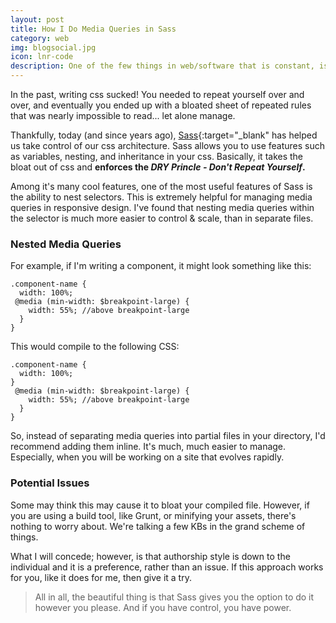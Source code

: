 ```yaml
---
layout: post
title: How I Do Media Queries in Sass
category: web
img: blogsocial.jpg
icon: lnr-code
description: One of the few things in web/software that is constant, is change. Front-end developers working on large websites know the challenge of writing maintainable CSS. A maintainable codebase means that any developer with access can edit styles without worry that another element is negatively impacted by accident. 
---
```

In the past, writing css sucked! You needed to repeat yourself over and over, and eventually you ended up with a bloated sheet of repeated rules that was nearly impossible to read... let alone manage. 

Thankfully, today (and since years ago), [Sass](http://sass-lang.com){:target="_blank" has helped us take control of our css architecture. Sass allows you to use features such as variables, nesting, and inheritance in your css. Basically, it takes the bloat out of css and **enforces the *DRY Princle - Don't Repeat Yourself*.**

Among it's many cool features, one of the most useful features of Sass is the ability to nest selectors. This is extremely helpful for managing media queries in responsive design. I've found that nesting media queries within the selector is much more easier to control & scale, than in separate files.

### Nested Media Queries 
For example, if I'm writing a component, it might look something like this:
~~~~
.component-name {
  width: 100%;
 @media (min-width: $breakpoint-large) {
    width: 55%; //above breakpoint-large
  }
}
~~~~

This would compile to the following CSS:
~~~~
.component-name {
  width: 100%;
}
 @media (min-width: $breakpoint-large) {
    width: 55%; //above breakpoint-large
  }
}
~~~~

So, instead of separating media queries into partial files in your directory, I'd recommend adding them inline. It's much, much easier to manage. Especially, when you will be working on a site that evolves rapidly.

### Potential Issues
Some may think this may cause it to bloat your compiled file. However, if you are using a build tool, like Grunt, or minifying your assets, there's nothing to worry about. We're talking a few KBs in the grand scheme of things.

What I will concede; however, is that authorship style is down to the individual and it is a preference, rather than an issue. If this approach works for you, like it does for me, then give it a try.

> All in all, the beautiful thing is that Sass gives you the option to do it however you please. And if you have control, you have power.